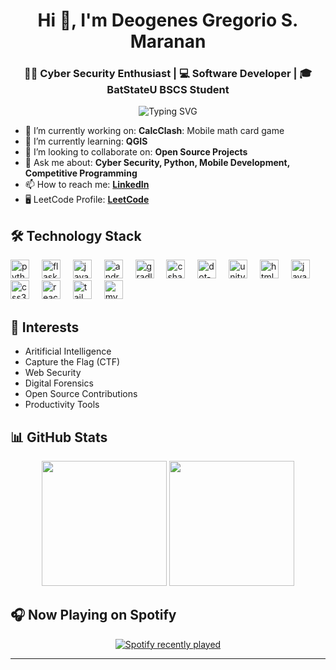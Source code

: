 <h1 align="center">Hi 👋, I'm Deogenes Gregorio S. Maranan</h1>
<h3 align="center">👨‍💻 Cyber Security Enthusiast | 💻 Software Developer | 🎓 BatStateU BSCS Student</h3>

<p align="center">
  <img src="https://readme-typing-svg.demolab.com/?lines=Co-head+of+Cyber+Security+Branch+in+SCRIPT;CTF+Player;Always+Learning+New+Things&font=Fira%20Code&center=true&width=600&height=45&duration=3000&pause=1000" alt="Typing SVG" />
</p>

- 🔭 I’m currently working on: **CalcClash**: Mobile math card game
- 🌱 I’m currently learning: **QGIS**
- 👯 I’m looking to collaborate on: **Open Source Projects**
- 💬 Ask me about: **Cyber Security, Python, Mobile Development, Competitive Programming**
- 📫 How to reach me: **[LinkedIn](https://www.linkedin.com/in/deogenesmaranan)**
- 🖥️ LeetCode Profile: **[LeetCode](https://leetcode.com/u/juhenes/)**

## 🛠️ Technology Stack
<div align="left">
  <img src="https://cdn.jsdelivr.net/gh/devicons/devicon/icons/python/python-original.svg" height="30" alt="python logo"  />
  <img width="12" />
  <img src="https://skillicons.dev/icons?i=flask" height="30" alt="flask logo"  />
  <img width="12" />
  <img src="https://cdn.jsdelivr.net/gh/devicons/devicon/icons/java/java-original.svg" height="30" alt="java logo"  />
  <img width="12" />
  <img src="https://cdn.jsdelivr.net/gh/devicons/devicon/icons/androidstudio/androidstudio-original.svg" height="30" alt="androidstudio logo"  />
  <img width="12" />
  <img src="https://skillicons.dev/icons?i=gradle" height="30" alt="gradle logo"  />
  <img width="12" />
  <img src="https://cdn.jsdelivr.net/gh/devicons/devicon/icons/csharp/csharp-original.svg" height="30" alt="csharp logo"  />
  <img width="12" />
  <img src="https://skillicons.dev/icons?i=dotnet" height="30" alt="dot-net logo"  />
  <img width="12" />
  <img src="https://cdn.simpleicons.org/unity/FFFFFF" height="30" alt="unity logo"  />
  <img width="12" />
  <img src="https://cdn.simpleicons.org/html5/E34F26" height="30" alt="html5 logo"  />
  <img width="12" />
  <img src="https://cdn.jsdelivr.net/gh/devicons/devicon/icons/javascript/javascript-original.svg" height="30" alt="javascript logo"  />
  <img width="12" />
  <img src="https://cdn.simpleicons.org/css3/1572B6" height="30" alt="css3 logo"  />
  <img width="12" />
  <img src="https://cdn.jsdelivr.net/gh/devicons/devicon/icons/react/react-original.svg" height="30" alt="react logo"  />
  <img width="12" />
  <img src="https://cdn.simpleicons.org/tailwindcss/06B6D4" height="30" alt="tailwindcss logo"  />
  <img width="12" />
  <img src="https://skillicons.dev/icons?i=mysql" height="30" alt="mysql logo"  />
</div>

## 🧠 Interests
- Aritificial Intelligence
- Capture the Flag (CTF)
- Web Security
- Digital Forensics
- Open Source Contributions
- Productivity Tools

## 📊 GitHub Stats
<div align="center">
  <img src="https://github-readme-stats.vercel.app/api?username=DeogenesMaranan&show_icons=true&theme=radical" height="200"/>
  <img src="https://github-readme-stats.vercel.app/api/top-langs/?username=DeogenesMaranan&layout=compact&theme=radical" height="200"/>
</div>

## 🎧 Now Playing on Spotify
<div align="center">
  <a href="https://open.spotify.com/user/31r5bhf5rsevn3v4yvtmhmrml724">
    <img src="https://spotify-recently-played-readme.vercel.app/api?user=31r5bhf5rsevn3v4yvtmhmrml724&count=5&unique=true" alt="Spotify recently played"  />
  </a>
</div>

---
